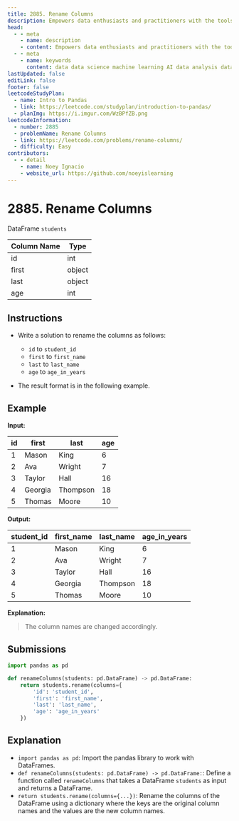 ```yaml
---
title: 2885. Rename Columns
description: Empowers data enthusiasts and practitioners with the tools and knowledge to unlock the potential of data.
head:
  - - meta
    - name: description
    - content: Empowers data enthusiasts and practitioners with the tools and knowledge to unlock the potential of data.
  - - meta
    - name: keywords
      content: data data science machine learning AI data analysis data-driven data enthusiasts data practitioners
lastUpdated: false
editLink: false
footer: false
leetcodeStudyPlan:
  - name: Intro to Pandas
  - link: https://leetcode.com/studyplan/introduction-to-pandas/
  - planImg: https://i.imgur.com/WzBPfZB.png
leetcodeInformation:
  - number: 2885
  - problemName: Rename Columns
  - link: https://leetcode.com/problems/rename-columns/
  - difficulty: Easy
contributors:
  - - detail
    - name: Noey Ignacio
    - website_url: https://github.com/noeyislearning
---
```


# 2885. Rename Columns

DataFrame `students`

<ScrollableTableContainer>

| Column Name | Type   |
| ----------- | ------ |
| id          | int    |
| first       | object |
| last        | object |
| age         | int    |

</ScrollableTableContainer>

## Instructions

- Write a solution to rename the columns as follows:

  - `id` to `student_id`
  - `first` to `first_name`
  - `last` to `last_name`
  - `age` to `age_in_years`

- The result format is in the following example.

## Example

**Input:**

<ScrollableTableContainer>

| id  | first   | last     | age |
| --- | ------- | -------- | --- |
| 1   | Mason   | King     | 6   |
| 2   | Ava     | Wright   | 7   |
| 3   | Taylor  | Hall     | 16  |
| 4   | Georgia | Thompson | 18  |
| 5   | Thomas  | Moore    | 10  |

</ScrollableTableContainer>

**Output:**

<ScrollableTableContainer>

| student_id | first_name | last_name | age_in_years |
| ---------- | ---------- | --------- | ------------ |
| 1          | Mason      | King      | 6            |
| 2          | Ava        | Wright    | 7            |
| 3          | Taylor     | Hall      | 16           |
| 4          | Georgia    | Thompson  | 18           |
| 5          | Thomas     | Moore     | 10           |

</ScrollableTableContainer>

**Explanation:**

> The column names are changed accordingly.

## Submissions

```python :line-numbers
import pandas as pd

def renameColumns(students: pd.DataFrame) -> pd.DataFrame:
    return students.rename(columns={
        'id': 'student_id',
        'first': 'first_name',
        'last': 'last_name',
        'age': 'age_in_years'
    })
```

## Explanation

<CustomAccordion title="Python (Pandas)" submitted_by="@noeyislearning" submit_website_url="https://github.com/noeyislearning" :collapsed=false>

- `import pandas as pd`: Import the pandas library to work with DataFrames.
- `def renameColumns(students: pd.DataFrame) -> pd.DataFrame:`: Define a function called `renameColumns` that takes a DataFrame `students` as input and returns a DataFrame.
- `return students.rename(columns={...})`: Rename the columns of the DataFrame using a dictionary where the keys are the original column names and the values are the new column names.

</CustomAccordion>
